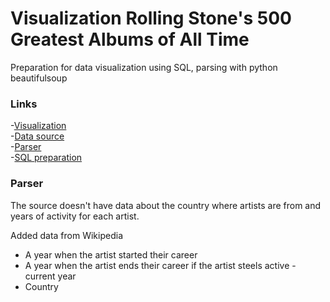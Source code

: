 # Visualization Rolling Stone's 500 Greatest Albums of All Time

Preparation for data visualization using SQL, parsing with python beautifulsoup

### Links
-[Visualization](https://public.tableau.com/app/profile/kate5782/viz/Albumsw20/Sheet3?publish=yes)  
-[Data source](https://data.world/notgibs/rolling-stones-top-500-albums)  
-[Parser](https://github.com/KateK1/Viz-Rolling-Stone-s-500-Greatest-Albums/blob/main/Parser.py)  
-[SQL preparation](https://github.com/KateK1/Viz-Rolling-Stone-s-500-Greatest-Albums/blob/main/Project2Album.sql)

### Parser
The source doesn't have data about the country where artists are from and years of activity for each artist. 

Added data from Wikipedia 
* A year when the artist started their career
* A year when the artist ends their career if the artist steels active - current year
* Country
